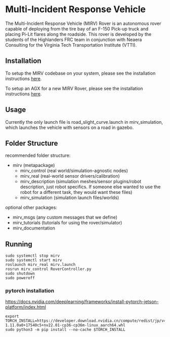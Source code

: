 # Multi-Incident Response Vehicle

The Multi-Incident Response Vehicle (MIRV) Rover is an autonomous rover capable of deploying from the tire bay of an F-150 Pick-up truck and placing Pi-Lit flares along the roadside. This rover is developed by the students of the Highlanders FRC team in conjunction with Neaera Consulting for the Virginia Tech Transportation Institute (VTTI).

## Installation

To setup the MIRV codebase on your system, please see the installation instructions [here](installation.md).

To setup an AGX for a new MIRV Rover, please see the installation instructions [here](agx_setup.md).

## Usage

Currently the only launch file is road_slight_curve.launch in mirv_simulation, which launches the vehicle with sensors on a road in gazebo.

## Folder Structure

recommended folder structure:

- mirv (metapackage)
  - mirv_control (real world/simulation-agnostic nodes)
  - mirv_real (real-world sensor drivers/calibration)
  - mirv_description (simulation meshes/sensor plugins/robot description, just robot specifics. If someone else wanted to use the robot for a different task, they would want these files)
  - mirv_simulation (simulation launch files/worlds)

optional other packages:

- mirv_msgs (any custom messages that we define)
- mirv_tutorials (tutorials for using the rover/simulator)
- mirv_documentation

## Running

```
sudo systemctl stop mirv
sudo systemctl start mirv
roslaunch mirv_real mirv.launch
rosrun mirv_control RoverController.py
sudo shutdown
sudo poweroff
```


### pytorch installation
https://docs.nvidia.com/deeplearning/frameworks/install-pytorch-jetson-platform/index.html
```
export TORCH_INSTALL=https://developer.download.nvidia.cn/compute/redist/jp/v461/pytorch/torch-1.11.0a0+17540c5+nv22.01-cp36-cp36m-linux_aarch64.whl
sudo python3 -m pip install --no-cache $TORCH_INSTALL
```
